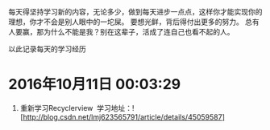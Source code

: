 每天得坚持学习新的内容，无论多少，做到每天进步一点点，这样你才能实现你的理想，你才不会是别人眼中的一坨屎。
要想光鲜，背后得付出更多的努力。
总有人要赢，那为什么不能是我？别在这辈子，活成了连自己也看不起的人。

以此记录每天的学习经历

# 2016年10月11日 00:03:29
  1. 重新学习Recyclerview
  学习地址：![http://blog.csdn.net/lmj623565791/article/details/45059587]

